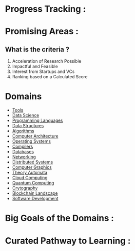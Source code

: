 # Progress Tracking :

# Promising Areas :

## What is the criteria ?

1. Acceleration of Research Possible
2. Impactful and Feasible
3. Interest from Startups and VCs
4. Ranking based on a Calculated Score

##

# Domains

- [Tools](_domains/_eng/_cs/cs.md)
- [Data Science](_domains/_eng/_cs/cs.md)
- [Programming Languages](_domains/_eng/_cs/cs.md)
- [Data Structures](_domains/_eng/_cs/cs.md)
- [Algorithms](_domains/_eng/_cs/cs.md)
- [Computer Architecture](_domains/_eng/_cs/cs.md)
- [Operating Systems](_domains/_eng/_cs/cs.md)
- [Compilers](_domains/_eng/_cs/cs.md)
- [Databases](_domains/_eng/_cs/cs.md)
- [Networking](_domains/_eng/_cs/cs.md)
- [Distributed Systems](_domains/_eng/_cs/cs.md)
- [Computer Graphics](_domains/_eng/_cs/cs.md)
- [Theory Automata](_domains/_eng/_cs/cs.md)
- [Cloud Computing](_domains/_eng/_cs/cs.md)
- [Quantum Computing](_domains/_eng/_misc/misc.md)
- [Crytography](_domains/_eng/_misc/misc.md)
- [Blockchain Landscape](_domains/_eng/_misc/misc.md)
- [Software Development](_domains/_eng/_misc/misc.md)

# Big Goals of the Domains :

# Curated Pathway to Learning :
